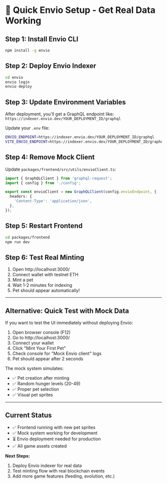 # 🚀 Quick Envio Setup - Get Real Data Working

## Step 1: Install Envio CLI
```bash
npm install -g envio
```

## Step 2: Deploy Envio Indexer
```bash
cd envio
envio login
envio deploy
```

## Step 3: Update Environment Variables
After deployment, you'll get a GraphQL endpoint like:
`https://indexer.envio.dev/YOUR_DEPLOYMENT_ID/graphql`

Update your `.env` file:
```bash
ENVIO_ENDPOINT=https://indexer.envio.dev/YOUR_DEPLOYMENT_ID/graphql
VITE_ENVIO_ENDPOINT=https://indexer.envio.dev/YOUR_DEPLOYMENT_ID/graphql
```

## Step 4: Remove Mock Client
Update `packages/frontend/src/utils/envioClient.ts`:
```typescript
import { GraphQLClient } from 'graphql-request';
import { config } from './config';

export const envioClient = new GraphQLClient(config.envioEndpoint, {
  headers: {
    'Content-Type': 'application/json',
  },
});
```

## Step 5: Restart Frontend
```bash
cd packages/frontend
npm run dev
```

## Step 6: Test Real Minting
1. Open http://localhost:3000/
2. Connect wallet with testnet ETH
3. Mint a pet
4. Wait 1-2 minutes for indexing
5. Pet should appear automatically!

---

## Alternative: Quick Test with Mock Data

If you want to test the UI immediately without deploying Envio:

1. Open browser console (F12)
2. Go to http://localhost:3000/
3. Connect your wallet
4. Click "Mint Your First Pet"
5. Check console for "Mock Envio client" logs
6. Pet should appear after 2 seconds

The mock system simulates:
- ✅ Pet creation after minting
- ✅ Random hunger levels (20-49)
- ✅ Proper pet selection
- ✅ Visual pet sprites

---

## Current Status
- ✅ Frontend running with new pet sprites
- ✅ Mock system working for development
- ⏳ Envio deployment needed for production
- ✅ All game assets created

**Next Steps:**
1. Deploy Envio indexer for real data
2. Test minting flow with real blockchain events
3. Add more game features (feeding, evolution, etc.)